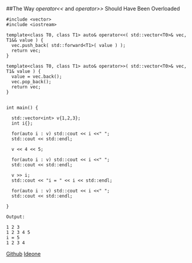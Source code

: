 
##The Way *operator<<* and *operator>>* Should Have Been Overloaded


    
    #include <vector>
    #include <iostream>
    
    template<class T0, class T1> auto& operator<<( std::vector<T0>& vec, T1&& value ) {
      vec.push_back( std::forward<T1>( value ) );
      return vec;
    }
    
    template<class T0, class T1> auto& operator>>( std::vector<T0>& vec, T1& value ) {
      value = vec.back();
      vec.pop_back();
      return vec;
    }
    
    
    int main() {
    
      std::vector<int> v{1,2,3};
      int i{};
      
      for(auto i : v) std::cout << i <<" ";
      std::cout << std::endl;
      
      v << 4 << 5;
      
      for(auto i : v) std::cout << i <<" ";
      std::cout << std::endl;
      
      v >> i;
      std::cout << "i = " << i << std::endl;
      
      for(auto i : v) std::cout << i <<" ";
      std::cout << std::endl;
      
    } 
    
    Output:
    
    1 2 3 
    1 2 3 4 5 
    i = 5
    1 2 3 4 

  [Github](https://github.com/alexpolt/poetry/blob/master/vector-push.cpp) [Ideone](http://ideone.com/glqESs)

